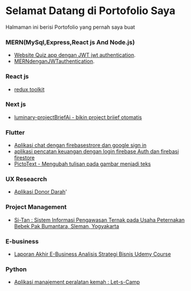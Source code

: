 # Selamat Datang di Portofolio Saya
Halmaman ini berisi Portofolio yang pernah saya buat

### MERN(MySql,Express,React js And Node.js)

- [Website Quiz app dengan JWT jwt authentication](https://github.com/wijamad/quizapp-mern-jwt).
- [MERNdenganJWTauthentication](https://github.com/wijamad/MERNdenganJWTauthentication).

### React js

- [redux toolkit](https://github.com/wijamad/reduxtolkit)

### Next js
 - [luminary-projectBriefAi - bikin project briief otomatis](https://github.com/wijayanto1320/luminary-projectBriefAi)

### Flutter

- [Aplikasi chat dengan firebasestrore dan google sign in](https://github.com/wijamad/chattappflutterfirebase)
- [aplikasi pencatan keuangan dengan login firebase Auth dan firebasi firestore](https://github.com/wijamad/aplikasikeuangan)
- [PictoText - Mengubah tulisan pada gambar menjadi teks](https://github.com/wijamad/pictotext)
### UX Reseacrch

- [Aplikasi Donor Darah](https://www.canva.com/design/DAErNFlTRvw/0ympfPfrrElHwM1PCZdYvQ/edit)'

### Project Management

  - [Si-Tan : Sistem Informasi Pengawasan Ternak pada Usaha Peternakan Bebek Pak Bumantara, Sleman, Yogyakarta](https://drive.google.com/file/d/1-zUsY-VdtDl5odVFwAFEV8DoZ18dTEoh/view?usp=sharing)


### E-business

- [Laporan Akhir E-Business Analisis Strategi Bisnis Udemy Course](https://drive.google.com/file/d/14p_V7Aau_UMC_uL5-wXWVRgca2clzWmP/view?usp=sharing)

### Python
- [Aplikasi manajement peralatan kemah : Let-s-Camp](https://github.com/wijamad/APLIKASI-Let-s-Camp)
